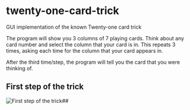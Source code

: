 # twenty-one-card-trick

GUI implementation of the known Twenty-one card trick

The program will show you 3 columns of 7 playing cards. Think about any card number and select the column that your card is in. This repeats 3 times, asking each time for the column that your card appears in.

After the third time/step, the program will tell you the card that you were thinking of.

## First step of the trick
![First step of the trick](https://3.bp.blogspot.com/-9mcPzjMybq8/XCmHgE03NDI/AAAAAAAAGhY/BmjvAiSevgI_vDZM14F7xmT0TmY1ief0gCLcBGAs/s1600/Untitled.png)##
